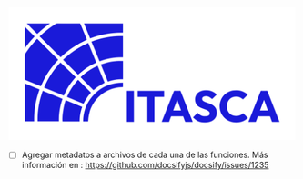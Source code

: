 ![Logo ITASCA](docs/media/Logos%20ITASCA%20(RGB)-01.svg)

- [ ] Agregar metadatos a archivos de cada una de las funciones. Más información en :
    https://github.com/docsifyjs/docsify/issues/1235
